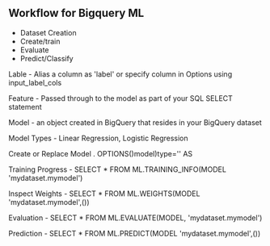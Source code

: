 ## Workflow for Bigquery ML

- Dataset Creation
- Create/train
- Evaluate
- Predict/Classify

Lable - Alias a column as 'label' or specify column in Options using input_label_cols

Feature - Passed through to the model as part of your SQL SELECT statement

Model - an object created in BigQuery that resides in your BigQuery dataset

Model Types - Linear Regression, Logistic Regression

Create or Replace Model <Dataset>.<name> 
OPTIONS()model)type='<type>' AS 
<training dataset>
	
Training Progress - SELECT * FROM ML.TRAINING_INFO(MODEL 'mydataset.mymodel')
	
Inspect Weights - SELECT * FROM ML.WEIGHTS(MODEL 'mydataset.mymodel',(<query>))

Evaluation - SELECT * FROM ML.EVALUATE(MODEL, 'mydataset.mymodel')
	
Prediction - SELECT * FROM ML.PREDICT(MODEL 'mydataset.mymodel',(<query>))	

